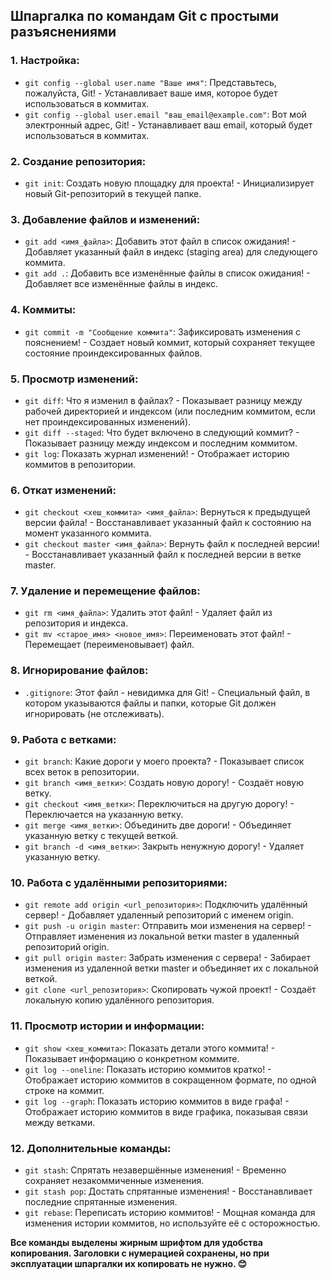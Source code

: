## Шпаргалка по командам Git с простыми разъяснениями

### 1. Настройка:

*  `git config --global user.name "Ваше имя"`: Представьтесь, пожалуйста, Git! - Устанавливает ваше имя, которое будет использоваться в коммитах.
*  `git config --global user.email "ваш_email@example.com"`: Вот мой электронный адрес, Git! - Устанавливает ваш email, который будет использоваться в коммитах.

### 2. Создание репозитория:

*  `git init`: Создать новую площадку для проекта! - Инициализирует новый Git-репозиторий в текущей папке.

### 3. Добавление файлов и изменений:

*  `git add <имя_файла>`: Добавить этот файл в список ожидания! - Добавляет указанный файл в индекс (staging area) для следующего коммита.
*  `git add .`: Добавить все изменённые файлы в список ожидания! - Добавляет все изменённые файлы в индекс.

### 4. Коммиты:

*  `git commit -m "Сообщение коммита"`: Зафиксировать изменения с пояснением! - Создает новый коммит, который сохраняет текущее состояние проиндексированных файлов.

### 5. Просмотр изменений:

*  `git diff`: Что я изменил в файлах? - Показывает разницу между рабочей директорией и индексом (или последним коммитом, если нет проиндексированных изменений).
*  `git diff --staged`: Что будет включено в следующий коммит? - Показывает разницу между индексом и последним коммитом.
*  `git log`: Показать журнал изменений! - Отображает историю коммитов в репозитории.

### 6. Откат изменений:

*  `git checkout <хеш_коммита> <имя_файла>`: Вернуться к предыдущей версии файла! - Восстанавливает указанный файл к состоянию на момент указанного коммита.
*  `git checkout master <имя_файла>`: Вернуть файл к последней версии! - Восстанавливает указанный файл к последней версии в ветке master.

### 7. Удаление и перемещение файлов:

*  `git rm <имя_файла>`: Удалить этот файл! - Удаляет файл из репозитория и индекса.
*  `git mv <старое_имя> <новое_имя>`: Переименовать этот файл! - Перемещает (переименовывает) файл.

### 8. Игнорирование файлов:

*  `.gitignore`: Этот файл - невидимка для Git! - Специальный файл, в котором указываются файлы и папки, которые Git должен игнорировать (не отслеживать).

### 9. Работа с ветками:

*  `git branch`: Какие дороги у моего проекта? - Показывает список всех веток в репозитории.
*  `git branch <имя_ветки>`: Создать новую дорогу! - Создаёт новую ветку.
*  `git checkout <имя_ветки>`: Переключиться на другую дорогу! - Переключается на указанную ветку.
*  `git merge <имя_ветки>`: Объединить две дороги! - Объединяет указанную ветку с текущей веткой.
*  `git branch -d <имя_ветки>`: Закрыть ненужную дорогу! - Удаляет указанную ветку.

### 10. Работа с удалёнными репозиториями:

*  `git remote add origin <url_репозитория>`: Подключить удалённый сервер! - Добавляет удаленный репозиторий с именем origin.
*  `git push -u origin master`: Отправить мои изменения на сервер! - Отправляет изменения из локальной ветки master в удаленный репозиторий origin.
*  `git pull origin master`: Забрать изменения с сервера! - Забирает изменения из удаленной ветки master и объединяет их с локальной веткой.
*  `git clone <url_репозитория>`: Скопировать чужой проект! - Создаёт локальную копию удалённого репозитория.

### 11. Просмотр истории и информации:

*  `git show <хеш_коммита>`: Показать детали этого коммита! - Показывает информацию о конкретном коммите.
*  `git log --oneline`: Показать историю коммитов кратко! - Отображает историю коммитов в сокращенном формате, по одной строке на коммит.
*  `git log --graph`: Показать историю коммитов в виде графа! - Отображает историю коммитов в виде графика, показывая связи между ветками.

### 12. Дополнительные команды:

*  `git stash`: Спрятать незавершённые изменения! - Временно сохраняет незакоммиченные изменения.
*  `git stash pop`: Достать спрятанные изменения! - Восстанавливает последние спрятанные изменения.
*  `git rebase`: Переписать историю коммитов! - Мощная команда для изменения истории коммитов, но используйте её с осторожностью. 

**Все команды выделены жирным шрифтом для удобства копирования.  Заголовки с нумерацией сохранены, но при эксплуатации шпаргалки их копировать не нужно. 😊**
